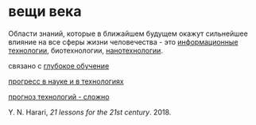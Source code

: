 # вещи века
Области знаний, которые в ближайшем будущем окажут сильнейшее влияние на все сферы жизни человечества - это [информационные технологии](%D1%81%D0%B8%D0%BB%D1%8C%D0%BD%D1%8B%D0%B9%20%D0%98%D0%98), биотехнологии, [нанотехнологии](%D0%BD%D0%B0%D0%BD%D0%BE%D1%82%D0%B5%D1%85).

связано с [глубокое обучение](%D0%B3%D0%BB%D1%83%D0%B1%D0%BE%D0%BA%D0%BE%D0%B5%20%D0%BE%D0%B1%D1%83%D1%87%D0%B5%D0%BD%D0%B8%D0%B5)

[прогресс в науке и в технологиях](%D0%BF%D1%80%D0%BE%D0%B3%D1%80%D0%B5%D1%81%D1%81%20%D0%B2%20%D0%BD%D0%B0%D1%83%D0%BA%D0%B5%20%D0%B8%20%D0%B2%20%D1%82%D0%B5%D1%85%D0%BD%D0%BE%D0%BB%D0%BE%D0%B3%D0%B8%D1%8F%D1%85)

[прогноз технологий - сложно](%D0%BF%D1%80%D0%BE%D0%B3%D0%BD%D0%BE%D0%B7%20%D1%82%D0%B5%D1%85%D0%BD%D0%BE%D0%BB%D0%BE%D0%B3%D0%B8%D0%B9%20-%20%D1%81%D0%BB%D0%BE%D0%B6%D0%BD%D0%BE)

Y. N. Harari, _21 lessons for the 21st century_. 2018.